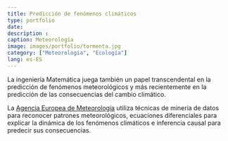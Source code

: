 ```yaml
---
title: Predicción de fenómenos climáticos
type: portfolio
date: 
description : 
caption: Meteorología
image: images/portfolio/tormenta.jpg
category: ["Meteorología", "Ecología"]
lang: es-ES
---
```


La ingeniería Matemática juega también un papel transcendental en la predicción de fenómenos meteorológicos y más recientemente en la predicción de las consecuencias del cambio climático. 

La [Agencia Europea de Meteorología](https://www.ecmwf.int/en/forecasts) utiliza técnicas de minería de datos para reconocer patrones meteorológicos, ecuaciones diferenciales para explicar la dinámica de los fenómenos climáticos e inferencia causal para predecir sus consecuencias. 